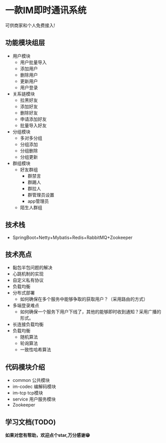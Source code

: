 # 一款IM即时通讯系统
可供商家和个人免费接入!
## 功能模块组层
- 用户模块
  - 用户批量导入
  - 添加用户
  - 删除用户
  - 更新用户
  - 用户登录
- 关系链模块
  - 拉黑好友
  - 添加好友
  - 删除好友
  - 申请添加好友
  - 批量导入好友
- 分组模块
  - 多对多分组
  - 分组添加
  - 分组删除
  - 分组更新
- 群组模块
  - 好友群组
    - 群禁言
    - 群踢人
    - 群拉人
    - 群管理员设置
    - app管理员
  - 陌生人群组
## 技术栈
- SpringBoot+Netty+Mybatis+Redis+RabbitMQ+Zookeeper

## 技术亮点

- 黏包半包问题的解决
- 心跳机制的实现
- 自定义私有协议
- 负载均衡
- 分布式部署
  - 如何确保在多个服务中能够争取的获取用户？（采用路由的方式）
- 多端登录难点
  - 如何确保一个服务下用户下线了，其他的能够即时收到通知？采用广播的形式。
- 长连接负载均衡
- 负载均衡
  - 随机算法
  - 轮询算法
  - 一致性哈希算法



## 代码模块介绍
- common 公共模块
- im-codec 编解码模块
- im-tcp tcp模块
- service 用户服务模块
- Zookeeper

## 学习文档(TODO)


**如果对您有帮助，欢迎点个star,万分感谢😁** 

